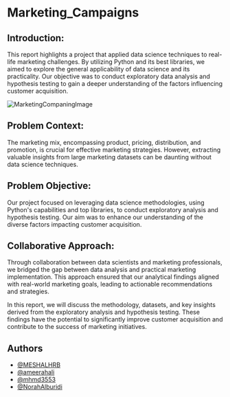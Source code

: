 # Marketing_Campaigns



## Introduction:


This report highlights a project that applied data science techniques to real-life marketing challenges. By utilizing Python and its best libraries, we aimed to explore the general applicability of data science and its practicality. Our objective was to conduct exploratory data analysis and hypothesis testing to gain a deeper understanding of the factors influencing customer acquisition.


  ![MarketingCompaningImage](https://github.com/ameerahali/Marketing_Campaigns/assets/105976898/67a1b0a3-4d82-4d3d-b5bf-0d7e000081bb)

## Problem Context: 


The marketing mix, encompassing product, pricing, distribution, and promotion, is crucial for effective marketing strategies. However, extracting valuable insights from large marketing datasets can be daunting without data science techniques.

## Problem Objective: 


Our project focused on leveraging data science methodologies, using Python's capabilities and top libraries, to conduct exploratory analysis and hypothesis testing. Our aim was to enhance our understanding of the diverse factors impacting customer acquisition.

## Collaborative Approach: 

Through collaboration between data scientists and marketing professionals, we bridged the gap between data analysis and practical marketing implementation. This approach ensured that our analytical findings aligned with real-world marketing goals, leading to actionable recommendations and strategies.

In this report, we will discuss the methodology, datasets, and key insights derived from the exploratory analysis and hypothesis testing. These findings have the potential to significantly improve customer acquisition and contribute to the success of marketing initiatives.





 
## Authors 
- [@MESHALHRB](https://github.com/MESHALHRB)
- [@ameerahali](https://github.com/ameerahali)
- [@mhmd3553](https://github.com/mhmd3553)
- [@NorahAlburidi](https://github.com/NorahAlburidi/NorahAlburidi)

